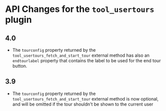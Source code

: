 # API Changes for the `tool_usertours` plugin

## 4.0

- The `tourconfig` property returned by the `tool_usertours_fetch_and_start_tour`
  external method has also an `endtourlabel` property that contains the label to be used
  for the end tour button.

## 3.9

- The `tourconfig` property returned by the `tool_usertours_fetch_and_start_tour`
  external method is now optional, and will be omitted if the tour shouldn't be
  shown to the current user
